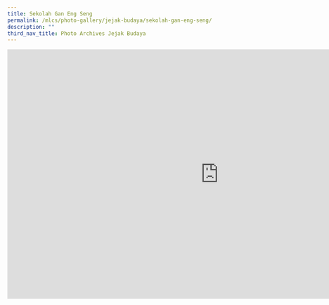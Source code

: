 ```yaml
---
title: Sekolah Gan Eng Seng
permalink: /mlcs/photo-gallery/jejak-budaya/sekolah-gan-eng-seng/
description: ""
third_nav_title: Photo Archives Jejak Budaya
---
```

<iframe allowfullscreen="true" height="569" width="960" frameborder="0" src="https://docs.google.com/presentation/d/e/2PACX-1vQCohNtl-Ff959wxFnrzDvJaWryhs5WpzUmN5Jk1UbwWSxo9Ts-PBfLK6zhHyuEjvoedw0YTBno7jBN/embed?start=true&amp;loop=true&amp;delayms=5000"></iframe>